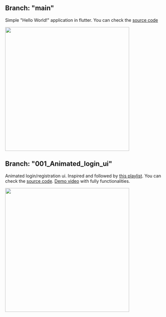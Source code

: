 ## Branch: "main"
Simple "Hello World!" application in flutter. You can check the [source code](https://github.com/Donaboyev/learning-flutter)

<img src="https://user-images.githubusercontent.com/56734609/122209234-bffb7280-cebd-11eb-8a5c-b4426f2211a9.png" width="400" heigth="730" />

## Branch: "001_Animated_login_ui"
Animated login/registration ui. Inspired and followed by [this playlist](https://www.youtube.com/playlist?list=PLGCjwl1RrtcTtZygS_av-vM4WXzOcfHf-). You can check the [source code](https://github.com/Donaboyev/learning-flutter/tree/001_Animated_login_ui). [Demo video](https://youtu.be/-IYbD4bgysc) with fully functionalities.

<img src="https://user-images.githubusercontent.com/56734609/122211274-fcc86900-cebf-11eb-929b-24cae3a16d96.gif" width="400" heigth="730" />

